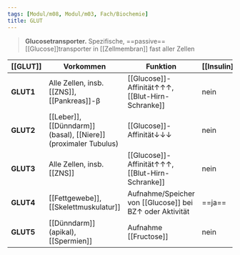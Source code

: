 ```yaml
---
tags: [Modul/m08, Modul/m03, Fach/Biochemie]
title: GLUT
---
```

> **Glucosetransporter.** Spezifische, ==passive== [[Glucose]]transporter in [[Zellmembran]] fast aller Zellen


| [[GLUT]]  | Vorkommen                                                       | Funktion                                                 | [[Insulin]]abhängig |
| --------- | --------------------------------------------------------------- | -------------------------------------------------------- | ------------------- |
| **GLUT1** | Alle Zellen, insb. [[ZNS]], [[Pankreas]]-β                      | [[Glucose]]-Affinität↑↑↑, [[Blut-Hirn-Schranke]]         | nein                |
| **GLUT2** | [[Leber]], [[Dünndarm]] (basal), [[Niere]] (proximaler Tubulus) | [[Glucose]]-Affinität↓↓↓                                 | nein                |
| **GLUT3** | Alle Zellen, insb. [[ZNS]]                                      | [[Glucose]]-Affinität↑↑↑, [[Blut-Hirn-Schranke]]         | nein                |
| **GLUT4** | [[Fettgewebe]], [[Skelettmuskulatur]]                           | Aufnahme/Speicher von [[Glucose]] bei BZ↑ oder Aktivität | ==ja==              |
| **GLUT5** | [[Dünndarm]] (apikal), [[Spermien]]                             | Aufnahme [[Fructose]]                                    | nein                    |
